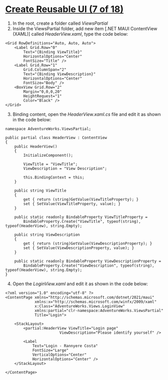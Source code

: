 # [Create Reusable UI (7 of 18)](https://youtu.be/_z8cbTLVOm0?si=hHGRxmoMBuVW00Ky)

1. In the root, create a folder called *ViewsPartial*
2. Inside the ViewsPartial folder, add new item [.NET MAUI ContentView (XAML)] called *HeaderView.xaml*, type the code below:

```
<Grid RowDefinitions="Auto, Auto, Auto">
    <Label Grid.Row="0"
        Text="{Binding ViewTitle}"
        HorizontalOptions="Center"
        FontSize="Title" />
    <Label Grid.Row="1"
        Grid.ColumnSpan="2"
        Text="{Binding ViewDescription}"
        HorizontalOptions="Center"
        FontSize="Body" />
    <BoxView Grid.Row="2"
        Margin="0,0,0,20"
        HeightRequest="1"
        Color="Black" />
</Grid>
```

3. Binding content, open the *HeaderView.xaml.cs* file and edit it as shown in the code below:

```
namespace AdventureWorks.ViewsPartial;

public partial class HeaderView : ContentView
{
    public HeaderView()
    {
        InitializeComponent();

        ViewTitle = "ViewTitle";
        ViewDescription = "View Description";

        this.BindingContext = this;
    }

    public string ViewTitle
    {
        get { return (string)GetValue(ViewTitleProperty); }
        set { SetValue(ViewTitleProperty, value); }
    }

    public static readonly BindableProperty ViewTitleProperty =
        BindableProperty.Create("ViewTitle", typeof(string), typeof(HeaderView), string.Empty);

    public string ViewDescription
    {
        get { return (string)GetValue(ViewDescriptionProperty); }
        set { SetValue(ViewDescriptionProperty, value); }
    }

    public static readonly BindableProperty ViewDescriptionProperty =
        BindableProperty.Create("ViewDescription", typeof(string), typeof(HeaderView), string.Empty);   
}
```

4. Open the *LoginView.xaml* and edit it as shown in the code below:

```
<?xml version="1.0" encoding="utf-8" ?>
<ContentPage xmlns="http://schemas.microsoft.com/dotnet/2021/maui"
             xmlns:x="http://schemas.microsoft.com/winfx/2009/xaml"
             x:Class="AdventureWorks.Views.LoginView"
             xmlns:partial="clr-namespace:AdventureWorks.ViewsPartial"
             Title="Login">

    <StackLayout>
        <partial:HeaderView ViewTitle="Login page" 
                        ViewDescription="Please identify yourself" />

        <Label 
            Text="Login - Rannyere Costa"
            FontSize="Large"
            VerticalOptions="Center" 
            HorizontalOptions="Center" />
    </StackLayout>

</ContentPage>
```